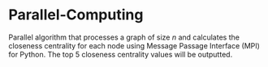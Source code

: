 # Parallel-Computing

Parallel algorithm that processes a graph of size *n* and calculates the closeness centrality for each node using Message Passage Interface (MPI) for Python. The  top 5 closeness centrality values will be outputted.
